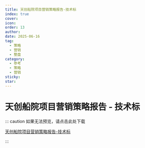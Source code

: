 ```yaml
---
title: 天创船院项目营销策略报告-技术标
index: true
cover: 
icon: 
order: 13
author: 
date: 2025-06-16
tag:
  - 策略
  - 营销
  - 整盘
category:
  - 参考
  - 策略
  - 营销
sticky: 
star: 
---
```


# 天创船院项目营销策略报告 - 技术标

::: caution 如果无法预览，请点击此处下载

[天创船院项目营销策略报告-技术标](https://r2qq.24811213.xyz/dichan/天创船院项目营销策略报告-技术标0425.pdf)

:::

<PDF url="https://r2qq.24811213.xyz/dichan/天创船院项目营销策略报告-技术标0425.pdf" />

